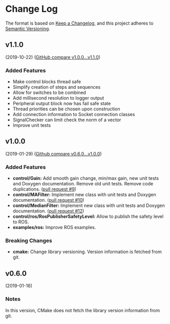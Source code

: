 # Change Log

The format is based on [Keep a Changelog](https://keepachangelog.com/en/1.0.0/),
and this project adheres to [Semantic Versioning](https://semver.org/spec/v2.0.0.html).


## v1.1.0
(2019-10-22) ([GitHub compare v1.0.0...v1.1.0](https://github.com/eeros-project/eeros-framework/compare/v1.0.0...v1.1.0))

### Added Features
* Make control blocks thread safe
* Simplify creation of steps and sequences
* Allow for switches to be combined
* Add millisecond resolution to logger output
* Peripheral output block now has fail safe state
* Thread priorities can be chosen upon construction
* Add connection information to Socket connection classes
* SignalChecker can limit check the norm of a vector
* Improve unit tests


## v1.0.0
(2019-01-29) ([Github compare v0.6.0...v1.0.0](https://github.com/eeros-project/eeros-framework/compare/v0.6.0...v1.0.0))

### Added Features
* **control/Gain:** Add smooth gain change, min/max gain, new unit tests and Doxygen documentation. Remove old unit tests. Remove code duplications. ([pull request #9](https://github.com/eeros-project/eeros-framework/pull/9))
* **control/MAFilter:** Implement new class with unit tests and Doxygen documentation. ([pull request #10](https://github.com/eeros-project/eeros-framework/pull/10))
* **control/MedianFilter:** Implement new class with unit tests and Doxygen documentation. ([pull request #12](https://github.com/eeros-project/eeros-framework/pull/12))
* **control/ros/RosPublisherSafetyLevel:** Allow to publish the safety level to ROS.
* **examples/ros:** Improve ROS examples.

### Breaking Changes
* **cmake:** Change library versioning. Version information is fetched from git.


## v0.6.0
(2019-01-16)

### Notes
In this version, CMake does not fetch the library version information from git.

